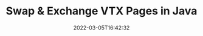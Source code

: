 ---
############################# Static ############################
layout: "auto-gen"
date: 2022-03-05T16:42:32
draft: false

############################# Head ############################
head_title: "Swap & Exchange VTX Pages in Java"
head_description: "Java users to swap & exchange positions of two pages within a VTX file using the document merger & split API."

############################# Header ############################
title: "Swap & Exchange VTX Pages in Java"
description: "Swap & Exchange positions of two pages within a VTX file using the file splitter API for Java & J2SE applications."
bg_image: "https://cms.admin.containerize.com/templates/aspose/App_Themes/V3/images/bg/header1.png"
bg_overlay: false
button:
    enable: true
    icon: "fas fa-arrow-down"
    label: "Download Free Trial"
    link: "https://downloads.groupdocs.com/merger/java"

############################# SubMenu ############################
submenu:
    enable: true

    left:
        img_alt: "GroupDocs.Merger for Java"
        image: "https://cms.admin.containerize.com/templates/groupdocs/images/product-logos/90x90-noborder/groupdocs-merger-java.png"
        product: "GroupDocs.Merger"
        platform: "Java"

    middle:
        button:

            # button loop
            - link: "https://apireference.groupdocs.com/merger/java"
              text: "API Reference"

            # button loop
            - link: "https://github.com/groupdocs-merger"
              text: "Code Examples"

            # button loop
            - link: "https://products.groupdocs.app/merger/family"
              text: "Live Demos"

            # button loop
            - link: "https://purchase.groupdocs.com/pricing/merger/java"
              text: "Pricing"

    right:
        link_download: "https://downloads.groupdocs.com/merger"
        link_learn: "https://docs.groupdocs.com/merger/java"
        link_buy: "https://purchase.groupdocs.com"

############################# About ############################
about:
    enable: true
    title: "About GroupDocs.Merger for Java API"
    content: |
        GroupDocs.Merger for Java library offers a simple solution to safely merge & split between a wide range of document formats including PDF, Microsoft Office (Word, Excel, PowerPoint, OneNote), OpenDocument, HTML, images and many others within .NET applications. By adding just a few lines of the code, perform several document operations such as move, remove, rotate, swap, extract or change the orientation of pages within the documents. The documents merging API also supports previewing document pages as an image to analyse the document structure, formatting and content on the page.
        
        GroupDocs.Merger APIs are well supported on all major operating systems and Java versions including J2SE 7.0 (1.7), J2SE 8.0 (1.8) and Java 10.

############################# Steps ############################
steps:
    enable: true
    title_left: "Swap VTX File Pages in Java"
    content_left: |
        [GroupDocs.Merger](/merger/java/) makes it easy for Java developers to swap, exchange and organize pages within a VTX file by implementing a few easy steps.

        *   Initialise <mark>**SwapOptions**</mark> class to specify page numbers to exchange.
        *   Create new instance of <mark>**Merger**</mark> class and pass source document path as a constructor parameter.
        *   Call <mark>**swapPages**</mark> method and pass <mark>**SwapOptions**</mark> object to it.
        *   Call <mark>**save**</mark> method and pass desired file path to save resultant document.
        
    title_right: "System Requirements"
    content_right: |
        GroupDocs.Merger for Java APIs are supported on all major platforms and operating systems. Before executing the code below, please make sure that you have the following prerequisites installed on your system.

        *   Operating Systems: Microsoft Windows, Linux, MacOS
        *   Development Environments: NetBeans, IntelliJ IDEA, Eclipse
        *   Frameworks: Java 7 (1.7) and above
        *   Download the latest version of GroupDocs.Merger for Java from [Maven](https://repository.groupdocs.com/webapp/#/artifacts/browse/tree/General/repo/com/groupdocs/groupdocs-merger)
        
    code: |
        ```java
        // Swap VTX  file pages using GroupDocs.Merger API
        int pageNumber1 = 6;
        int pageNumber2 = 1;

        // Initialise SwapOptions class to specify page numbers to swap
        SwapOptions swapOptions = new SwapOptions(pageNumber2, pageNumber1);

        // Instantiate Merger with input VTX document
        Merger merger = new Merger("input.vtx");
        // Call swapPages method and pass SwapOptions object to it
        merger.swapPages(swapOptions);
            
        // Call save method and pass desired file path to save the output document
        merger.save("output.vtx");
        ```

############################# Demos ############################
demos:
    enable: true
    title: "Live Demos - Swap VTX File Pages Online"
    content: |
        Exchange pages within VTX files right now by visiting [GroupDocs.Merger Live Demos](https://products.groupdocs.app/splitter/swap-pages/vtx) website.
        The live demo has the following benefits
        
############################# About Formats ############################
about_formats:
    enable: true
    format:
        # format loop
        - icon: "far fa-file-alt"
          title: "About VTX File Format"
          content: |
            A file with VTX extension is a Microsoft Visio drawing template that is saved to disc in XML file format. The template is aimed to provide a file with basic settings that can be used to create multiple Visio files of the same settings. Another similar format is VST which is saved in binary format rather than XML. VTX files are supported with Visio 2010 and newer versions.

          link: "https://docs.fileformat.com/image/vtx/"

############################# More Formats ############################
more_formats:
    enable: true
    title: "Swapping Pages of Other File Formats"
    content: |
        Java documents merger & split API for file formats and images. Swap pages of some of the popular file formats as stated below.
    format: 
        # format loop
        - name: "Swap CSV File Pages in Java"
          link: "https://products.groupdocs.com/merger/java/swap/csv/"
          description: "Comma Separated Values File"

        # format loop
        - name: "Swap DOC File Pages in Java"
          link: "https://products.groupdocs.com/merger/java/swap/doc/"
          description: "Microsoft Word Document"

        # format loop
        - name: "Swap DOCM File Pages in Java"
          link: "https://products.groupdocs.com/merger/java/swap/docm/"
          description: "Microsoft Word Macro-Enabled Document"

        # format loop
        - name: "Swap DOCX File Pages in Java"
          link: "https://products.groupdocs.com/merger/java/swap/docx/"
          description: "Microsoft Word Open XML Document"

        # format loop
        - name: "Swap DOT File Pages in Java"
          link: "https://products.groupdocs.com/merger/java/swap/dot/"
          description: "Microsoft Word Document Template"

        # format loop
        - name: "Swap DOTM File Pages in Java"
          link: "https://products.groupdocs.com/merger/java/swap/dotm/"
          description: "Microsoft Word Macro-Enabled Template"

        # format loop
        - name: "Swap DOTX File Pages in Java"
          link: "https://products.groupdocs.com/merger/java/swap/dotx/"
          description: "Word Open XML Document Template"

        # format loop
        - name: "Swap EPUB File Pages in Java"
          link: "https://products.groupdocs.com/merger/java/swap/epub/"
          description: "Digital E-Book File Format"

        # format loop
        - name: "Swap HTML File Pages in Java"
          link: "https://products.groupdocs.com/merger/java/swap/html/"
          description: "Hyper Text Markup Language"

        # format loop
        - name: "Swap MHT File Pages in Java"
          link: "https://products.groupdocs.com/merger/java/swap/mht/"
          description: "MIME Encapsulation of Aggregate HTML"

        # format loop
        - name: "Swap MHTML File Pages in Java"
          link: "https://products.groupdocs.com/merger/java/swap/mhtml/"
          description: "MIME Encapsulation of Aggregate HTML"

        # format loop
        - name: "Swap ODP File Pages in Java"
          link: "https://products.groupdocs.com/merger/java/swap/odp/"
          description: "OpenDocument Presentation File Format"

        # format loop
        - name: "Swap ODS File Pages in Java"
          link: "https://products.groupdocs.com/merger/java/swap/ods/"
          description: "Open Document Spreadsheet"

        # format loop
        - name: "Swap ODT File Pages in Java"
          link: "https://products.groupdocs.com/merger/java/swap/odt/"
          description: "Open Document Text"

        # format loop
        - name: "Swap OTP File Pages in Java"
          link: "https://products.groupdocs.com/merger/java/swap/otp/"
          description: "Origin Graph Template"

        # format loop
        - name: "Swap OTT File Pages in Java"
          link: "https://products.groupdocs.com/merger/java/swap/ott/"
          description: "Open Document Template"

        # format loop
        - name: "Swap PDF File Pages in Java"
          link: "https://products.groupdocs.com/merger/java/swap/pdf/"
          description: "Portable Document"

        # format loop
        - name: "Swap POTM File Pages in Java"
          link: "https://products.groupdocs.com/merger/java/swap/potm/"
          description: "Microsoft PowerPoint Template"

        # format loop
        - name: "Swap POTX File Pages in Java"
          link: "https://products.groupdocs.com/merger/java/swap/potx/"
          description: "Microsoft PowerPoint Open XML Template"

        # format loop
        - name: "Swap PPS File Pages in Java"
          link: "https://products.groupdocs.com/merger/java/swap/pps/"
          description: "Microsoft PowerPoint Slide Show"

        # format loop
        - name: "Swap PPSM File Pages in Java"
          link: "https://products.groupdocs.com/merger/java/swap/ppsm/"
          description: "Microsoft PowerPoint Slide Show"

        # format loop
        - name: "Swap PPSX File Pages in Java"
          link: "https://products.groupdocs.com/merger/java/swap/ppsx/"
          description: "PowerPoint Open XML Slide Show"

        # format loop
        - name: "Swap PPT File Pages in Java"
          link: "https://products.groupdocs.com/merger/java/swap/ppt/"
          description: "PowerPoint Presentation"

        # format loop
        - name: "Swap PPTM File Pages in Java"
          link: "https://products.groupdocs.com/merger/java/swap/pptm/"
          description: "Microsoft PowerPoint Presentation"

        # format loop
        - name: "Swap PPTX File Pages in Java"
          link: "https://products.groupdocs.com/merger/java/swap/pptx/"
          description: "PowerPoint Open XML Presentation"

        # format loop
        - name: "Swap PS File Pages in Java"
          link: "https://products.groupdocs.com/merger/java/swap/ps/"
          description: "PostScript (PS)"

        # format loop
        - name: "Swap RTF File Pages in Java"
          link: "https://products.groupdocs.com/merger/java/swap/rtf/"
          description: "Rich Text File Format"

        # format loop
        - name: "Swap TEX File Pages in Java"
          link: "https://products.groupdocs.com/merger/java/swap/tex/"
          description: "LaTeX Source Document"

        # format loop
        - name: "Swap TSV File Pages in Java"
          link: "https://products.groupdocs.com/merger/java/swap/tsv/"
          description: "Tab Separated Values File"

        # format loop
        - name: "Swap TXT File Pages in Java"
          link: "https://products.groupdocs.com/merger/java/swap/txt/"
          description: "Plain Text File Format"

        # format loop
        - name: "Swap VDX File Pages in Java"
          link: "https://products.groupdocs.com/merger/java/swap/vdx/"
          description: "Microsoft Visio XML Drawing File Format"

        # format loop
        - name: "Swap VSDM File Pages in Java"
          link: "https://products.groupdocs.com/merger/java/swap/vsdm/"
          description: "Visio Macro-Enabled Drawing"

        # format loop
        - name: "Swap VSDX File Pages in Java"
          link: "https://products.groupdocs.com/merger/java/swap/vsdx/"
          description: "Microsoft Visio File Format"

        # format loop
        - name: "Swap VSSM File Pages in Java"
          link: "https://products.groupdocs.com/merger/java/swap/vssm/"
          description: "Microsoft Visio Macro Enabled File Format"

        # format loop
        - name: "Swap VSSX File Pages in Java"
          link: "https://products.groupdocs.com/merger/java/swap/vssx/"
          description: "Visio Stencil File Format"

        # format loop
        - name: "Swap VSTM File Pages in Java"
          link: "https://products.groupdocs.com/merger/java/swap/vstm/"
          description: "Visio Macro-Enabled Drawing Template"

        # format loop
        - name: "Swap VSTX File Pages in Java"
          link: "https://products.groupdocs.com/merger/java/swap/vstx/"
          description: "Microsoft Visio File Format"

        # format loop
        - name: "Swap VSX File Pages in Java"
          link: "https://products.groupdocs.com/merger/java/swap/vsx/"
          description: "Vector Scalar Extension"

        # format loop
        - name: "Swap XLAM File Pages in Java"
          link: "https://products.groupdocs.com/merger/java/swap/xlam/"
          description: "Microsoft Excel Macro-Enabled Add-In"

        # format loop
        - name: "Swap XLS File Pages in Java"
          link: "https://products.groupdocs.com/merger/java/swap/xls/"
          description: "Microsoft Excel Binary File Format"

        # format loop
        - name: "Swap XLSB File Pages in Java"
          link: "https://products.groupdocs.com/merger/java/swap/xlsb/"
          description: "Microsoft Excel Binary Spreadsheet File"

        # format loop
        - name: "Swap XLSM File Pages in Java"
          link: "https://products.groupdocs.com/merger/java/swap/xlsm/"
          description: "Microsoft Excel Macro-Enabled Spreadsheet"

        # format loop
        - name: "Swap XLSX File Pages in Java"
          link: "https://products.groupdocs.com/merger/java/swap/xlsx/"
          description: "Microsoft Excel Open XML Spreadsheet"

        # format loop
        - name: "Swap XLT File Pages in Java"
          link: "https://products.groupdocs.com/merger/java/swap/xlt/"
          description: "Microsoft Excel Template"

        # format loop
        - name: "Swap XLTM File Pages in Java"
          link: "https://products.groupdocs.com/merger/java/swap/xltm/"
          description: "Microsoft Excel Macro-Enabled Template"

        # format loop
        - name: "Swap XLTX File Pages in Java"
          link: "https://products.groupdocs.com/merger/java/swap/xltx/"
          description: "Microsoft Excel Open XML Template"

        # format loop
        - name: "Swap XPS File Pages in Java"
          link: "https://products.groupdocs.com/merger/java/swap/xps/"
          description: "Open XML Paper Specification"



############################# Back to top ###############################
back_to_top:
    enable: true
---